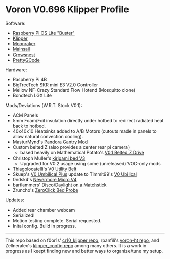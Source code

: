 # Voron V0.696 Klipper Profile

Software:
- [Raspberry Pi OS Lite "Buster"](https://www.raspberrypi.org/software/operating-systems/#raspberry-pi-os-32-bit)
- [Klipper](https://github.com/KevinOConnor/klipper)
- [Moonraker](https://github.com/Arksine/moonraker)
- [Mainsail](https://github.com/meteyou/mainsail)
- [Crowsnest](https://github.com/mainsail-crew/crowsnest)
- [PrettyGCode](https://github.com/Kragrathea/pgcode)

Hardware:
- Raspberry Pi 4B
- BigTreeTech SKR mini E3 V2.0 Controller
- Mellow NF-Crazy Standard Flow Hotend (Mosquitto clone)
- Bondtech LGX Lite

Mods/Deviations (W.R.T. Stock V0.1):
- ACM Panels
- 5mm Foam/Foil insulation directly under hotbed to redirect radiated heat back to hotbed.
- 40x40x10 Heatsinks added to A/B Motors (cutouts made in panels to allow natural convection cooling).
- MasturMynd's [Pandora Gantry Mod](https://github.com/MasturMynd/Pandora)
- Custom belted Z (also provides a center rear pi camera)
  - based heavily on Mathematical Potato's [V0.1 Belted Z Drive](https://github.com/VoronDesign/VoronUsers/tree/master/printer_mods/MathematicalPotato/v0.1_belted_z_drive)
- Christoph Muller's [kirigami bed V3](https://github.com/christophmuellerorg/voron_0_kirigami_bed)
  - Upgraded for V0.2 usage using some (unreleased) VOC-only mods
- Thiagolocatelli's [V0 Utility Belt](https://github.com/thiagolocatelli/VoronUsers/tree/master/printer_mods/DoubleT/v0_utility_belt)
- Skuep's [V0 Umbilical Plus](https://github.com/skuep/V0-Umbilical-Plus) update to Timmit99's [V0 Ubilical](https://github.com/timmit99/Voron-Hardware/tree/V0-Umbilical/V0-Umbilical)
- 0ndsk4's [Nevermore Micro V4](https://github.com/0ndsk4/VoronUsers/tree/0ndsk4/printer_mods/0ndsk4/Nevermore_Air_Filter)
- bartlammers' [Disco/Daylight on a Matchstick](https://github.com/VoronDesign/Voron-Hardware/tree/master/Daylight)
- Zruncho's [ZeroClick Bed Probe](https://github.com/zruncho3d/ZeroClick)

Updates:
- Added rear chamber webcam
- Serialized!
- Motion testing complete. Serial requested.
- Inital config. Build in progress.

- - - 
This repo based on f0or1s' [cr10_klipper repo](http://github.com/fl0r1s/cr10_klipper), rpanfili's [voron-ht repo](http://github.com/rpanfili/voron-ht), and Zellneralex's [klipper_config repo](http://github.com/zellneralex/klipper_config) among many others.
It is a work in progress as I keept finding new and better ways to organize/tune my setup.
